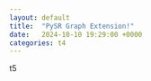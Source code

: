 ```yaml
---
layout: default
title:  "PySR Graph Extension!"
date:   2024-10-10 19:29:00 +0000
categories: t4
---
```

t5